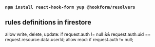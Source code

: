 
### `npm install react-hook-form yup @hookform/resolvers`

## rules definitions in firestore
allow write, delete, update: if request.auth != null && request.auth.uid == request.resource.data.userId;
allow read: if request.auth != null;
  